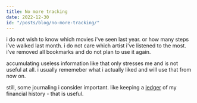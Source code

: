 ```yaml
---
title: No more tracking
date: 2022-12-30
id: "/posts/blog/no-more-tracking/"
---
```


i do not wish to know which movies i've seen last year.
or how many steps i've walked last month.
i do not care which artist i've listened to the most.
i've removed all bookmarks and do not plan to use it again.

accumulating useless information like that only stresses me and is not useful at all.
i usually rememeber what i actually liked and will use that from now on.

still, some journaling i consider important.
like keeping a [ledger](https://hledger.org) of my financial history - that is useful.
